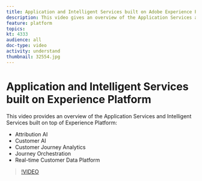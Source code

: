 ```yaml
---
title: Application and Intelligent Services built on Adobe Experience Platform
description: This video gives an overview of the Application Services and Intelligent Services built on top of Adobe Experience Platform, which complement the Experience Cloud Applications&mdash;Real-time Customer Data Platform, Journey Orchestration, Customer Journey Analytics, Attribution AI, and Customer AI.
feature: platform
topics:
kt: 4333
audience: all
doc-type: video
activity: understand
thumbnail: 32554.jpg
---
```


# Application and Intelligent Services built on Experience Platform

This video provides an overview of the Application Services and Intelligent Services built on top of Experience Platform:

* Attribution AI
* Customer AI
* Customer Journey Analytics
* Journey Orchestration
* Real-time Customer Data Platform

>[!VIDEO](https://video.tv.adobe.com/v/32554?quality=12&learn=on)